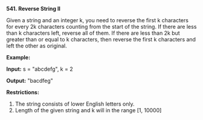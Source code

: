 **541. Reverse String II**

Given a string and an integer k, you need to reverse the first k characters for every 2k characters counting from the start of the string. If there are less than k characters left, reverse all of them. If there are less than 2k but greater than or equal to k characters, then reverse the first k characters and left the other as original.

**Example:**

**Input:** s = "abcdefg", k = 2

**Output:** "bacdfeg"

**Restrictions:**

1. The string consists of lower English letters only.
2. Length of the given string and k will in the range [1, 10000]
